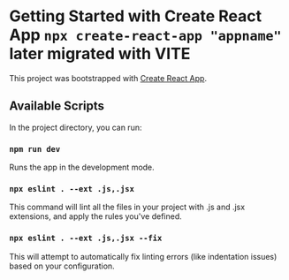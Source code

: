 # Getting Started with Create React App `npx create-react-app "appname"` later migrated with VITE
This project was bootstrapped with [Create React App](https://github.com/facebook/create-react-app).

## Available Scripts
In the project directory, you can run:

### `npm run dev`
Runs the app in the development mode.

### `npx eslint . --ext .js,.jsx`
This command will lint all the files in your project with .js and .jsx extensions, and apply the rules you've defined.

### `npx eslint . --ext .js,.jsx --fix`
This will attempt to automatically fix linting errors (like indentation issues) based on your configuration.